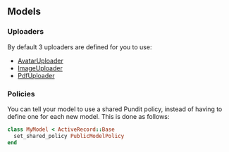 ## Models

### Uploaders

By default 3 uploaders are defined for you to use:

* [AvatarUploader](../app/uploaders/avatar_uploader.rb)
* [ImageUploader](../app/uploaders/image_uploader.rb)
* [PdfUploader](../app/uploaders/pdf_uploader.rb)

### Policies

You can tell your model to use a shared Pundit policy, instead of having to define one for each new model. This is done as follows:

```ruby
class MyModel < ActiveRecord::Base
  set_shared_policy PublicModelPolicy
end
```

###
